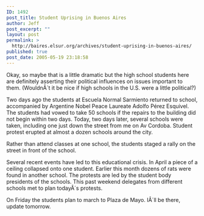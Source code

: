 ```yaml
---
ID: 1492
post_title: Student Uprising in Buenos Aires
author: Jeff
post_excerpt: ""
layout: post
permalink: >
  http://baires.elsur.org/archives/student-uprising-in-buenos-aires/
published: true
post_date: 2005-05-19 23:18:58
---
```

Okay, so maybe that is a little dramatic but the high school students here are definitely asserting their political influences on issues important to them. (WouldnÂ´t it be nice if high schools in the U.S. were a little political?)

Two days ago the students at Escuela Normal Sarmiento returned to school, accompanied by Argentine Nobel Peace Laureate Adolfo Pérez Esquivel. The students had vowed to take 50 schools if the repairs to the building did not begin within two days. Today, two days later, several schools were taken, including one just down the street from me on Av Cordoba. Student protest erupted at almost a dozen schools around the city. 

Rather than attend classes at one school, the students staged a rally on the street in front of the school.  

Several recent events have led to this educational crisis. In April a piece of a ceiling collapsed onto one student. Earlier this month dozens of rats were found in another school. The protests are led by the student body presidents of the schools. This past weekend delegates from different schools met to plan todayÂ´s protests.

On Friday the students plan to march to Plaza de Mayo. IÂ´ll be there, update tomorrow.
